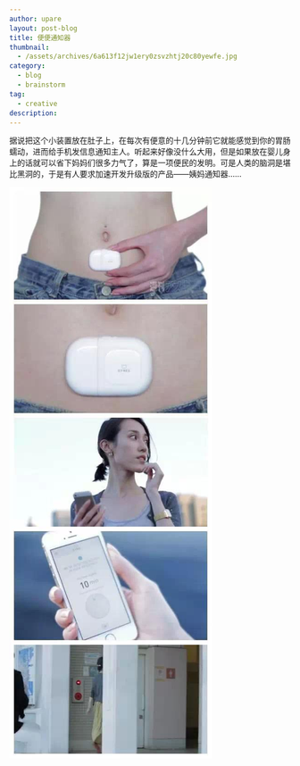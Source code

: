 ```yaml
---
author: upare
layout: post-blog
title: 便便通知器
thumbnail:
  - /assets/archives/6a613f12jw1ery0zsvzhtj20c80yewfe.jpg
category:
  - blog
  - brainstorm
tag:
  - creative
description: 
---
```

据说把这个小装置放在肚子上，在每次有便意的十几分钟前它就能感觉到你的胃肠蠕动，进而给手机发信息通知主人。听起来好像没什么大用，但是如果放在婴儿身上的话就可以省下妈妈们很多力气了，算是一项便民的发明。可是人类的脑洞是堪比黑洞的，于是有人要求加速开发升级版的产品——姨妈通知器……

![](/assets/archives/6a613f12jw1ery0zsvzhtj20c80yewfe.jpg)